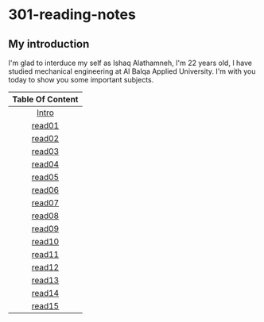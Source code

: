 # 301-reading-notes

## My introduction
I'm glad to interduce my self as Ishaq Alathamneh, I'm 22 years old, I have studied mechanical engineering at Al Balqa Applied University.
I'm with you today to show you some important subjects.



| Table Of Content  | 
| :-----------------: | 
 | [Intro](https://ishaqalathamneh.github.io/reading-notes/301read/)        |  
| [read01](https://ishaqalathamneh.github.io/reading-notes/301read/read01)|  
| [read02](https://ishaqalathamneh.github.io/reading-notes/301read/read02)|  
| [read03](https://ishaqalathamneh.github.io/reading-notes/301read/read03)|
| [read04](https://ishaqalathamneh.github.io/reading-notes/301read/read04)|
| [read05](https://ishaqalathamneh.github.io/reading-notes/301read/read05)|
| [read06](https://ishaqalathamneh.github.io/reading-notes/301read/read06)|
| [read07](https://ishaqalathamneh.github.io/reading-notes/301read/read07)|
| [read08](https://ishaqalathamneh.github.io/reading-notes/301read/read08)|
| [read09](https://ishaqalathamneh.github.io/reading-notes/301read/read09)|
| [read10](https://ishaqalathamneh.github.io/reading-notes/301read/read10)|
| [read11](https://ishaqalathamneh.github.io/reading-notes/301read/read11)|
| [read12](https://ishaqalathamneh.github.io/reading-notes/301read/read12)|
| [read13](https://ishaqalathamneh.github.io/reading-notes/301read/read13)|
| [read14](https://ishaqalathamneh.github.io/reading-notes/301read/read14a)|
| [read15](https://ishaqalathamneh.github.io/reading-notes/301read/read15)|